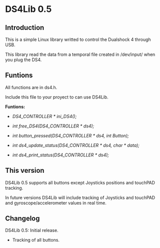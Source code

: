 # DS4Lib 0.5
Introduction
-------------

This is a simple Linux library writted to control the Dualshock 4 through USB.

This library read the data from a temporal file created in /dev/input/ when you plug the DS4.

Funtions
-----------
All functions are in ds4.h.

Include this file to your proyect to can use DS4Lib.

  **Funtions:**
  
- *DS4_CONTROLLER * ini_DS4();*

- *int free_DS4(DS4_CONTROLLER * ds4);*

- *int button_pressed(DS4_CONTROLLER * ds4, int Button);*

- *int ds4_update_status(DS4_CONTROLLER * ds4, char * data);*

- *int ds4_print_status(DS4_CONTROLLER * ds4);*

This version
-----------
DS4Lib 0.5 supports all buttons except Joysticks positions and touchPAD tracking.

In future versions DS4Lib will include tracking of Joysticks and touchPAD and gyroscope/accelerometer values in real time.

Changelog
---------
DS4Lib 0.5: Initial release.

- Tracking of all buttons.



